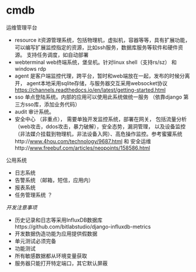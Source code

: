 # cmdb
运维管理平台
* resource it资源管理系统，包括物理机，虚拟机，容器等等，具有扩展功能，
可以编写扩展监控指定的资源，比如ssh服务，数据库服务等软件和硬件资源。
支持任务调度，如自动部署
* webterminal web终端系统，堡垒机。针对linux shell（支持rs/sz） 和windows rdp
* agent 是客户端监控代理，跨平台，暂时和web端放在一起，发布的时候分离开，
agent本地采用sqlite存储，与服务器交互采用websocket协议
https://channels.readthedocs.io/en/latest/getting-started.html
* sso 单点登陆系统。内部的应用可以使用此系统做统一服务 （依靠django 第三方sso库，添加业务代码）
* audit 审计系统。
* 安全中心 （非重点）， 需要单独开发监控系统，部署在网关，
包括流量分析（web攻击，ddos攻击，暴力破解），安全态势，漏洞管理，
以及设备监控（非法媒介挂载到物理机，非法设备入网）、高危操作监控。参考蜜獾系统http://www.4hou.com/technology/9687.html 和
安全运维http://www.freebuf.com/articles/neopoints/158586.html


公用系统
* 日志系统
* 告警系统 （邮箱，短信，应用内）
* 报表系统
* 任务管理系统 ？

*开发注意事项*
* 历史记录和日志等采用InfluxDB数据库https://github.com/bitlabstudio/django-influxdb-metrics
* 开发数据伪造功能为应用提供假数据
* 单元测试必须完备
* 功能测试
* 所有敏感数据都从环境变量获取
* 服务器只能打开特定端口，其它默认屏蔽

